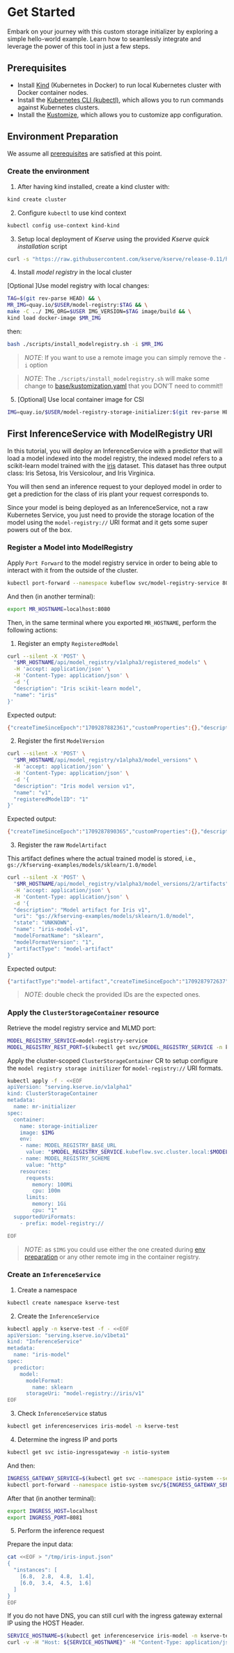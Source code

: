 # Get Started

Embark on your journey with this custom storage initializer by exploring a simple hello-world example. Learn how to seamlessly integrate and leverage the power of this tool in just a few steps.

## Prerequisites

* Install [Kind](https://kind.sigs.k8s.io/docs/user/quick-start) (Kubernetes in Docker) to run local Kubernetes cluster with Docker container nodes.
* Install the [Kubernetes CLI (kubectl)](https://kubernetes.io/docs/tasks/tools/), which allows you to run commands against Kubernetes clusters.
* Install the [Kustomize](https://kustomize.io/), which allows you to customize app configuration.

## Environment Preparation

We assume all [prerequisites](#prerequisites) are satisfied at this point.

### Create the environment

1. After having kind installed, create a kind cluster with:
```bash
kind create cluster
```

2. Configure `kubectl` to use kind context
```bash
kubectl config use-context kind-kind
```

3. Setup local deployment of *Kserve* using the provided *Kserve quick installation* script
```bash
curl -s "https://raw.githubusercontent.com/kserve/kserve/release-0.11/hack/quick_install.sh" | bash
```

4. Install *model registry* in the local cluster

[Optional ]Use model registry with local changes:

```bash
TAG=$(git rev-parse HEAD) && \
MR_IMG=quay.io/$USER/model-registry:$TAG && \
make -C ../ IMG_ORG=$USER IMG_VERSION=$TAG image/build && \
kind load docker-image $MR_IMG
```

then:

```bash
bash ./scripts/install_modelregistry.sh -i $MR_IMG
```

> _NOTE_: If you want to use a remote image you can simply remove the `-i` option

> _NOTE_: The `./scripts/install_modelregistry.sh` will make some change to [base/kustomization.yaml](../manifests/kustomize/base/kustomization.yaml) that you DON'T need to commit!!

5. [Optional] Use local container image for CSI

```bash
IMG=quay.io/$USER/model-registry-storage-initializer:$(git rev-parse HEAD) && make IMG=$IMG docker-build && kind load docker-image $IMG
```

## First InferenceService with ModelRegistry URI

In this tutorial, you will deploy an InferenceService with a predictor that will load a model indexed into the model registry, the indexed model refers to a scikit-learn model trained with the [iris](https://archive.ics.uci.edu/ml/datasets/iris) dataset. This dataset has three output class: Iris Setosa, Iris Versicolour, and Iris Virginica.

You will then send an inference request to your deployed model in order to get a prediction for the class of iris plant your request corresponds to.

Since your model is being deployed as an InferenceService, not a raw Kubernetes Service, you just need to provide the storage location of the model using the `model-registry://` URI format and it gets some super powers out of the box.


### Register a Model into ModelRegistry

Apply `Port Forward` to the model registry service in order to being able to interact with it from the outside of the cluster.
```bash
kubectl port-forward --namespace kubeflow svc/model-registry-service 8080:8080
```

And then (in another terminal):
```bash
export MR_HOSTNAME=localhost:8080
```

Then, in the same terminal where you exported `MR_HOSTNAME`, perform the following actions:
1. Register an empty `RegisteredModel`

```bash
curl --silent -X 'POST' \
  "$MR_HOSTNAME/api/model_registry/v1alpha3/registered_models" \
  -H 'accept: application/json' \
  -H 'Content-Type: application/json' \
  -d '{
  "description": "Iris scikit-learn model",
  "name": "iris"
}'
```

Expected output:
```bash
{"createTimeSinceEpoch":"1709287882361","customProperties":{},"description":"Iris scikit-learn model","id":"1","lastUpdateTimeSinceEpoch":"1709287882361","name":"iris"}
```

2. Register the first `ModelVersion`

```bash
curl --silent -X 'POST' \
  "$MR_HOSTNAME/api/model_registry/v1alpha3/model_versions" \
  -H 'accept: application/json' \
  -H 'Content-Type: application/json' \
  -d '{
  "description": "Iris model version v1",
  "name": "v1",
  "registeredModelID": "1"
}'
```

Expected output:
```bash
{"createTimeSinceEpoch":"1709287890365","customProperties":{},"description":"Iris model version v1","id":"2","lastUpdateTimeSinceEpoch":"1709287890365","name":"v1"}
```

3. Register the raw `ModelArtifact`

This artifact defines where the actual trained model is stored, i.e., `gs://kfserving-examples/models/sklearn/1.0/model`

```bash
curl --silent -X 'POST' \
  "$MR_HOSTNAME/api/model_registry/v1alpha3/model_versions/2/artifacts" \
  -H 'accept: application/json' \
  -H 'Content-Type: application/json' \
  -d '{
  "description": "Model artifact for Iris v1",
  "uri": "gs://kfserving-examples/models/sklearn/1.0/model",
  "state": "UNKNOWN",
  "name": "iris-model-v1",
  "modelFormatName": "sklearn",
  "modelFormatVersion": "1",
  "artifactType": "model-artifact"
}'
```

Expected output:
```bash
{"artifactType":"model-artifact","createTimeSinceEpoch":"1709287972637","customProperties":{},"description":"Model artifact for Iris v1","id":"1","lastUpdateTimeSinceEpoch":"1709287972637","modelFormatName":"sklearn","modelFormatVersion":"1","name":"iris-model-v1","state":"UNKNOWN","uri":"gs://kfserving-examples/models/sklearn/1.0/model"}
```

> _NOTE_: double check the provided IDs are the expected ones.

### Apply the `ClusterStorageContainer` resource

Retrieve the model registry service and MLMD port:
```bash
MODEL_REGISTRY_SERVICE=model-registry-service
MODEL_REGISTRY_REST_PORT=$(kubectl get svc/$MODEL_REGISTRY_SERVICE -n kubeflow --output jsonpath='{.spec.ports[0].targetPort}' )
```

Apply the cluster-scoped `ClusterStorageContainer` CR to setup configure the `model registry storage initilizer` for `model-registry://` URI formats.

```bash
kubectl apply -f - <<EOF
apiVersion: "serving.kserve.io/v1alpha1"
kind: ClusterStorageContainer
metadata:
  name: mr-initializer
spec:
  container:
    name: storage-initializer
    image: $IMG
    env:
    - name: MODEL_REGISTRY_BASE_URL
      value: "$MODEL_REGISTRY_SERVICE.kubeflow.svc.cluster.local:$MODEL_REGISTRY_REST_PORT"
    - name: MODEL_REGISTRY_SCHEME
      value: "http"
    resources:
      requests:
        memory: 100Mi
        cpu: 100m
      limits:
        memory: 1Gi
        cpu: "1"
  supportedUriFormats:
    - prefix: model-registry://

EOF
```

> _NOTE_: as `$IMG` you could use either the one created during [env preparation](#environment-preparation) or any other remote img in the container registry.

### Create an `InferenceService`

1. Create a namespace
```bash
kubectl create namespace kserve-test
```

2. Create the `InferenceService`
```bash
kubectl apply -n kserve-test -f - <<EOF
apiVersion: "serving.kserve.io/v1beta1"
kind: "InferenceService"
metadata:
  name: "iris-model"
spec:
  predictor:
    model:
      modelFormat:
        name: sklearn
      storageUri: "model-registry://iris/v1"
EOF
```

3. Check `InferenceService` status
```bash
kubectl get inferenceservices iris-model -n kserve-test
```

4. Determine the ingress IP and ports

```bash
kubectl get svc istio-ingressgateway -n istio-system
```

And then:
```bash
INGRESS_GATEWAY_SERVICE=$(kubectl get svc --namespace istio-system --selector="app=istio-ingressgateway" --output jsonpath='{.items[0].metadata.name}')
kubectl port-forward --namespace istio-system svc/${INGRESS_GATEWAY_SERVICE} 8081:80
```

After that (in another terminal):
```bash
export INGRESS_HOST=localhost
export INGRESS_PORT=8081
```

5. Perform the inference request

Prepare the input data:
```bash
cat <<EOF > "/tmp/iris-input.json"
{
  "instances": [
    [6.8,  2.8,  4.8,  1.4],
    [6.0,  3.4,  4.5,  1.6]
  ]
}
EOF
```

If you do not have DNS, you can still curl with the ingress gateway external IP using the HOST Header.
```bash
SERVICE_HOSTNAME=$(kubectl get inferenceservice iris-model -n kserve-test -o jsonpath='{.status.url}' | cut -d "/" -f 3)
curl -v -H "Host: ${SERVICE_HOSTNAME}" -H "Content-Type: application/json" "http://${INGRESS_HOST}:${INGRESS_PORT}/v1/models/iris-v1:predict" -d @/tmp/iris-input.json
```
